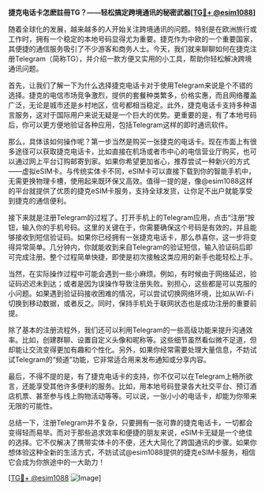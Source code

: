 **捷克电话卡怎麽註冊TG？——轻松搞定跨境通讯的秘密武器[[TG💪+ @esim1088](https://t.me/s/esim1088)]**

随着全球化的发展，越来越多的人开始关注跨境通讯的问题。特别是在欧洲旅行或工作时，拥有一个稳定的本地号码显得尤为重要。捷克作为中欧的一个重要国家，其便捷的通信服务吸引了不少游客和商务人士。今天，我们就来聊聊如何在捷克注册Telegram（简称TG），并介绍一款方便又实用的小工具，帮助你轻松解决跨境通讯问题。

首先，让我们了解一下为什么选择捷克电话卡对于使用Telegram来说是个不错的选择。捷克的电信市场竞争激烈，提供的套餐种类繁多，价格实惠，而且网络覆盖广泛，无论是城市还是乡村地区，信号都相当稳定。此外，捷克电话卡支持多种语言服务，这对于国际用户来说无疑是一个巨大的优势。更重要的是，有了本地号码后，你可以更方便地验证各种应用，包括Telegram这样的即时通讯软件。

那么，具体该如何操作呢？第一步当然是购买一张捷克的电话卡。现在市面上有很多途径可以获取捷克电话卡，比如直接在机场或者市中心的电信营业厅购买，也可以通过网上平台订购邮寄到家。如果你希望更加省心，推荐尝试一种新兴的方式——虚拟eSIM卡。与传统实体卡不同，eSIM卡可以直接下载到你的智能手机中，无需更换物理卡槽，使用起来既环保又高效。值得一提的是，像@esim1088这样的平台就提供了优质的捷克eSIM卡服务，支持全球发货，让你足不出户就能享受到捷克的通信便利。

接下来就是注册Telegram的过程了。打开手机上的Telegram应用，点击“注册”按钮，输入你的手机号码。这里的关键在于，你需要确保这个号码是有效的，并且能够接收到短信验证码。如果你已经拥有一张捷克电话卡，那么恭喜你，这一步将变得异常简单。几分钟内，你就能收到来自Telegram的验证短信，输入验证码后即可完成注册。整个过程简单快捷，即使是初次接触这类应用的新手也能轻松上手。

当然，在实际操作过程中可能会遇到一些小麻烦。例如，有时候由于网络延迟，验证码迟迟未到达；或者是因为误操作导致注册失败。别担心，这些都是可以克服的小问题。如果遇到验证码接收困难的情况，可以尝试切换网络环境，比如从Wi-Fi切换到移动数据，或者反之。同时，保持手机处于联网状态也是成功注册的重要前提。

除了基本的注册流程外，我们还可以利用Telegram的一些高级功能来提升沟通效率。比如，创建群聊、设置自定义头像和昵称等。这些细节虽然看似微不足道，但却能让交流变得更加有趣和个性化。另外，如果你经常需要处理大量信息，不妨试试Telegram的“频道”功能，它非常适合用来发布通知或分享内容。

最后，不得不提的是，有了捷克电话卡的支持，你不仅可以在Telegram上畅所欲言，还能享受其他许多便利的服务。比如，用本地号码登录各大社交平台、预订酒店机票、甚至参与线上购物活动等等。可以说，一张小小的电话卡，却能为你带来无限的可能性。

总结一下，注册Telegram并不复杂，只要拥有一张可靠的捷克电话卡，一切都会变得轻而易举。而对于那些追求效率和便捷的朋友来说，eSIM卡无疑是一个绝佳的选择。它不仅解决了携带实体卡的不便，还大大简化了跨国通讯的步骤。如果你想体验这种全新的生活方式，不妨试试@esim1088提供的捷克eSIM卡服务，相信它会成为你旅途中的一大助力！

[[TG💪+ @esim1088](https://t.me/s/esim1088) ![Image](https://i.postimg.cc/4NQfJmqS/Snipaste-2025-05-13-00-14-12.png)]